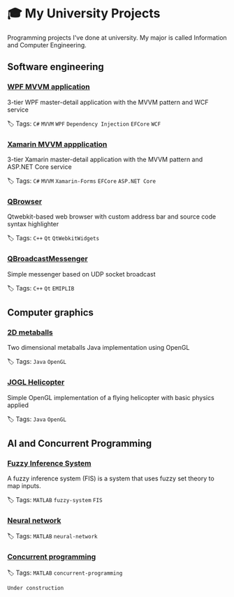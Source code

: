 # 🎓 My University Projects
Programming projects I've done at university. My major is called Information and Computer Engineering.

## Software engineering

### [WPF MVVM application](https://github.com/xtenzQ/WPF-MVVM-EFC-Example) 
3-tier WPF master-detail application with the MVVM pattern and WCF service

🏷 Tags: `C#` `MVVM` `WPF` `Dependency Injection` `EFCore` `WCF`

### [Xamarin MVVM appplication](https://github.com/xtenzQ/Xamarin-MVVM-EFC-Example) 
3-tier Xamarin master-detail application with the MVVM pattern and ASP.NET Core service

🏷 Tags: `C#` `MVVM` `Xamarin-Forms` `EFCore` `ASP.NET Core`

### [QBrowser](https://github.com/xtenzQ/QBrowser)
Qtwebkit-based web browser with custom address bar and source code syntax highlighter

🏷 Tags: `C++` `Qt` `QtWebkitWidgets` 

### [QBroadcastMessenger](https://github.com/xtenzQ/QBroadcastMessenger)
Simple messenger based on UDP socket broadcast

🏷 Tags: `C++` `Qt` `EMIPLIB` 

## Computer graphics
### [2D metaballs](https://github.com/xtenzQ/2D-metaballs)
Two dimensional metaballs Java implementation using OpenGL

🏷 Tags: `Java` `OpenGL`

### [JOGL Helicopter](https://github.com/xtenzQ/Jogl-Helicopter)
Simple OpenGL implementation of a flying helicopter with basic physics applied

🏷 Tags: `Java` `OpenGL`

## AI and Concurrent Programming
### [Fuzzy Inference System](https://github.com/xtenzQ/AI-CP/tree/master/Fuzzy%20Inference%20System)
A fuzzy inference system (FIS) is a system that uses fuzzy set theory to map inputs.

🏷 Tags: `MATLAB` `fuzzy-system` `FIS`

### [Neural network](https://github.com/xtenzQ/AI-CP/tree/master/Biological%20neural%20network)

🏷 Tags: `MATLAB` `neural-network`

### [Concurrent programming](https://github.com/xtenzQ/AI-CP/tree/master/Concurrent%20programming)

🏷 Tags: `MATLAB` `concurrent-programming`

`Under construction`
